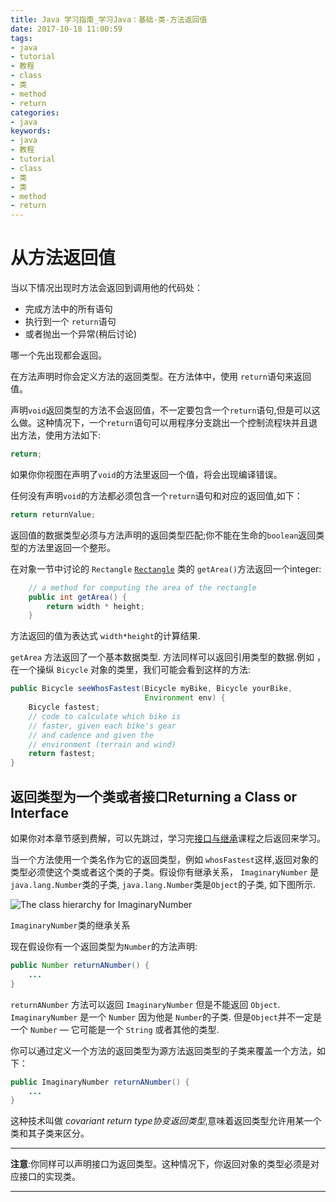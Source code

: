 ```yaml
---
title: Java 学习指南_学习Java：基础-类-方法返回值
date: 2017-10-18 11:00:59
tags: 
- java
- tutorial
- 教程
- class
- 类
- method
- return
categories:
- java
keywords:
- java
- 教程
- tutorial
- class
- 类
- 类
- method
- return
---
```


# 从方法返回值

当以下情况出现时方法会返回到调用他的代码处：

- 完成方法中的所有语句
- 执行到一个 `return`语句
- 或者抛出一个异常(稍后讨论)

哪一个先出现都会返回。

在方法声明时你会定义方法的返回类型。在方法体中，使用 `return`语句来返回值。

声明`void`返回类型的方法不会返回值，不一定要包含一个`return`语句,但是可以这么做。这种情况下，一个`return`语句可以用程序分支跳出一个控制流程块并且退出方法，使用方法如下:

```java
return;
```

如果你你视图在声明了`void`的方法里返回一个值，将会出现编译错误。

任何没有声明`void`的方法都必须包含一个`return`语句和对应的返回值,如下：

```java
return returnValue;
```

返回值的数据类型必须与方法声明的返回类型匹配;你不能在生命的`boolean`返回类型的方法里返回一个整形。

在对象一节中讨论的 `Rectangle` [`Rectangle`](http://docs.oracle.com/javase/tutorial/java/javaOO/examples/Rectangle.java) 类的 `getArea()`方法返回一个integer:

```java
    // a method for computing the area of the rectangle
    public int getArea() {
        return width * height;
    }
```

方法返回的值为表达式 `width*height`的计算结果.

 `getArea` 方法返回了一个基本数据类型. 方法同样可以返回引用类型的数据.例如 ，在一个操纵 `Bicycle` 对象的类里，我们可能会看到这样的方法:

```java
public Bicycle seeWhosFastest(Bicycle myBike, Bicycle yourBike,
                              Environment env) {
    Bicycle fastest;
    // code to calculate which bike is 
    // faster, given each bike's gear 
    // and cadence and given the 
    // environment (terrain and wind)
    return fastest;
}
```

## 返回类型为一个类或者接口Returning a Class or Interface

如果你对本章节感到费解，可以先跳过，学习完[接口与继承]()课程之后返回来学习。

当一个方法使用一个类名作为它的返回类型，例如 `whosFastest`这样,返回对象的类型必须使这个类或者这个类的子类。假设你有继承关系， `ImaginaryNumber` 是 `java.lang.Number`类的子类,  `java.lang.Number`类是`Object`的子类, 如下图所示.

![The class hierarchy for ImaginaryNumber](http://docs.oracle.com/javase/tutorial/figures/java/classes-hierarchy.gif)

 `ImaginaryNumber`类的继承关系

现在假设你有一个返回类型为`Number`的方法声明:

```java
public Number returnANumber() {
    ...
}
```

 `returnANumber` 方法可以返回 `ImaginaryNumber` 但是不能返回 `Object`. `ImaginaryNumber` 是一个 `Number` 因为他是 `Number`的子类. 但是`Object`并不一定是一个 `Number` — 它可能是一个 `String` 或者其他的类型.

你可以通过定义一个方法的返回类型为源方法返回类型的子类来覆盖一个方法，如下：

```java
public ImaginaryNumber returnANumber() {
    ...
}
```

这种技术叫做 *covariant return type协变返回类型*,意味着返回类型允许用某一个类和其子类来区分。

------

**注意**:你同样可以声明接口为返回类型。这种情况下，你返回对象的类型必须是对应接口的实现类。

------

